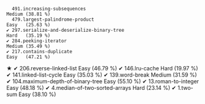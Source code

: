       491.increasing-subsequences                                      Medium (38.81 %)
      479.largest-palindrome-product                                   Easy   (25.63 %)
    ✔ 297.serialize-and-deserialize-binary-tree                        Hard   (35.19 %)
    ✔ 284.peeking-iterator                                             Medium (35.49 %)
    ✔ 217.contains-duplicate                                           Easy   (47.21 %)
★   ✔ 206.reverse-linked-list                                          Easy   (46.79 %)
    ✔ 146.lru-cache                                                    Hard   (19.97 %)
    ✔ 141.linked-list-cycle                                            Easy   (35.03 %)
    ✔ 139.word-break                                                   Medium (31.59 %)
    ✔ 104.maximum-depth-of-binary-tree                                 Easy   (55.10 %)
    ✔  13.roman-to-integer                                             Easy   (48.18 %)
    ✔   4.median-of-two-sorted-arrays                                  Hard   (23.14 %)
    ✔   1.two-sum                                                      Easy   (38.10 %)

